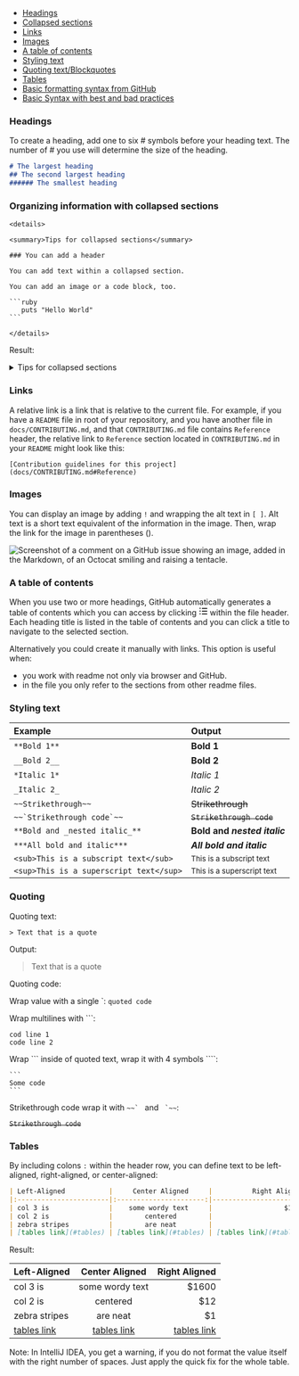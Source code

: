 - [Headings](#headings)
- [Collapsed sections](#organizing-information-with-collapsed-sections)
- [Links](#links)
- [Images](#images)
- [A table of contents](#a-table-of-contents)
- [Styling text](#styling-text)
- [Quoting text/Blockquotes](#quoting)
- [Tables](#tables)
- [Basic formatting syntax from GitHub](https://docs.github.com/en/get-started/writing-on-github/getting-started-with-writing-and-formatting-on-github/basic-writing-and-formatting-syntax)
- [Basic Syntax with best and bad practices](https://www.markdownguide.org/basic-syntax/)

### Headings

To create a heading, add one to six # symbols before your heading text. 
The number of # you use will determine the size of the heading.

```md
# The largest heading
## The second largest heading
###### The smallest heading
```

### Organizing information with collapsed sections

````
<details>

<summary>Tips for collapsed sections</summary>

### You can add a header

You can add text within a collapsed section. 

You can add an image or a code block, too.

```ruby
   puts "Hello World"
```

</details>
````

Result:
<details>

<summary>Tips for collapsed sections</summary>

### You can add a header

You can add text within a collapsed section.

You can add an image or a code block, too.

```ruby
puts "Hello World"
```
</details>

### Links

A relative link is a link that is relative to the current file. 
For example, if you have a `README` file in root of your repository, and you have another file in `docs/CONTRIBUTING.md`, 
and that `CONTRIBUTING.md` file contains `Reference` header,
the relative link to `Reference` section located in `CONTRIBUTING.md` in your `README` might look like this:
```
[Contribution guidelines for this project](docs/CONTRIBUTING.md#Reference)
```

### Images

You can display an image by adding `!` and wrapping the alt text in `[ ]`. Alt text is a short text equivalent of the information in the image. Then, wrap the link for the image in parentheses ().

![Screenshot of a comment on a GitHub issue showing an image, added in the Markdown, of an Octocat smiling and raising a tentacle.](https://myoctocat.com/assets/images/base-octocat.svg)

### A table of contents
When you use two or more headings, GitHub automatically generates a table of contents which you can access by clicking
<svg version="1.1" width="16" height="16" viewBox="0 0 16 16" class="octicon octicon-list-unordered" aria-label="The unordered list icon" role="img">
  <path fill-rule="evenodd" d="M2 4a1 1 0 100-2 1 1 0 000 2zm3.75-1.5a.75.75 0 000 1.5h8.5a.75.75 0 000-1.5h-8.5zm0 5a.75.75 0 000 1.5h8.5a.75.75 0 000-1.5h-8.5zm0 5a.75.75 0 000 1.5h8.5a.75.75 0 000-1.5h-8.5zM3 8a1 1 0 11-2 0 1 1 0 012 0zm-1 6a1 1 0 100-2 1 1 0 000 2z">
  </path>
</svg>
within the file header. 
Each heading title is listed in the table of contents and you can click a title to navigate to the selected section.

Alternatively you could create it manually with links. 
This option is useful when:
- you work with readme not only via browser and GitHub.
- in the file you only refer to the sections from other readme files.

### Styling text

| Example                                 | Output                                |
|:----------------------------------------|:--------------------------------------|
| `**Bold 1**`                            | **Bold 1**                            |
| `__Bold 2__`                            | __Bold 2__                            |
| `*Italic 1*`                            | *Italic 1*                            |
| `_Italic 2_`                            | _Italic 2_                            |
| `~~Strikethrough~~`                     | ~~Strikethrough~~                     |
| ``~~`Strikethrough code`~~``            | ~~`Strikethrough code`~~              |
| `**Bold and _nested italic_**`          | **Bold and _nested italic_**          |
| `***All bold and italic***`             | ***All bold and italic***             |
| `<sub>This is a subscript text</sub>`   | <sub>This is a subscript text</sub>   |
| `<sup>This is a superscript text</sup>` | <sup>This is a superscript text</sup> |

### Quoting 

Quoting text:

`> Text that is a quote`

Output:

> Text that is a quote

Quoting code:

Wrap value with a single \`: `quoted code`

Wrap multilines with \`\`\`:

```
cod line 1
code line 2
```


Wrap \`\`\` inside of quoted text, wrap it with 4 symbols \`\`\`\`:

````text
```
Some code
```
````






Strikethrough code wrap it with ``~~` `` and `` `~~``:

~~`Strikethrough code`~~

### Tables

By including colons `:` within the header row, you can define text to be left-aligned, right-aligned, or center-aligned:

```markdown
| Left-Aligned           |     Center Aligned     |          Right Aligned |
|:-----------------------|:----------------------:|-----------------------:|
| col 3 is               |    some wordy text     |                  $1600 |
| col 2 is               |        centered        |                    $12 |
| zebra stripes          |        are neat        |                     $1 |
| [tables link](#tables) | [tables link](#tables) | [tables link](#tables) |
```

Result:

| Left-Aligned           |     Center Aligned     |          Right Aligned |
|:-----------------------|:----------------------:|-----------------------:|
| col 3 is               |    some wordy text     |                  $1600 |
| col 2 is               |        centered        |                    $12 |
| zebra stripes          |        are neat        |                     $1 |
| [tables link](#tables) | [tables link](#tables) | [tables link](#tables) |

Note: In IntelliJ IDEA, you get a warning, if you do not format the value itself with the right number of spaces. 
Just apply the quick fix for the whole table.